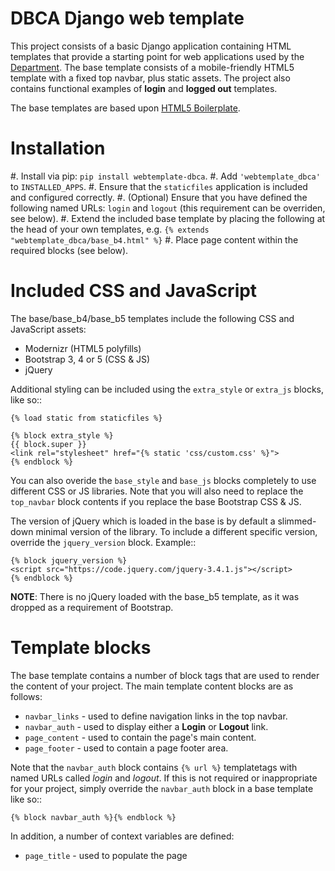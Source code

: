 # DBCA Django web template

This project consists of a basic Django application containing HTML
templates that provide a starting point for web applications used by the
[Department](http://www.dbca.wa.gov.au). The base template consists of a mobile-friendly
HTML5 template with a fixed top navbar, plus static assets.
The project also contains functional examples of **login** and
**logged out** templates.

The base templates are based upon [HTML5 Boilerplate](https://html5boilerplate.com).

# Installation

#. Install via pip: `pip install webtemplate-dbca`.
#. Add `'webtemplate_dbca'` to `INSTALLED_APPS`.
#. Ensure that the `staticfiles` application is included and configured
   correctly.
#. (Optional) Ensure that you have defined the following named URLs: `login` and
   `logout` (this requirement can be overriden, see below).
#. Extend the included base template by placing the following at the head
   of your own templates, e.g. `{% extends "webtemplate_dbca/base_b4.html" %}`
#. Place page content within the required blocks (see below).

# Included CSS and JavaScript

The base/base_b4/base_b5 templates include the following CSS and JavaScript assets:

- Modernizr (HTML5 polyfills)
- Bootstrap 3, 4 or 5 (CSS & JS)
- jQuery

Additional styling can be included using the `extra_style` or `extra_js`
blocks, like so::

    {% load static from staticfiles %}

    {% block extra_style %}
    {{ block.super }}
    <link rel="stylesheet" href="{% static 'css/custom.css' %}">
    {% endblock %}

You can also overide the `base_style` and `base_js` blocks completely to
use different CSS or JS libraries. Note that you will also need to replace the
`top_navbar` block contents if you replace the base Bootstrap CSS & JS.

The version of jQuery which is loaded in the base is by default a slimmed-down
minimal version of the library. To include a different specific version, override
the `jquery_version` block. Example::

    {% block jquery_version %}
    <script src="https://code.jquery.com/jquery-3.4.1.js"></script>
    {% endblock %}

**NOTE**: There is no jQuery loaded with the base_b5 template, as it was dropped
as a requirement of Bootstrap.

# Template blocks

The base template contains a number of block tags that are used to render the
content of your project. The main template content blocks are as follows:

- `navbar_links` - used to define navigation links in the top navbar.
- `navbar_auth` - used to display either a **Login** or **Logout** link.
- `page_content` - used to contain the page's main content.
- `page_footer` - used to contain a page footer area.

Note that the `navbar_auth` block contains `{% url %}` templatetags with
named URLs called *login* and *logout*. If this is not required or
inappropriate for your project, simply override the `navbar_auth` block
in a base template like so::

    {% block navbar_auth %}{% endblock %}

In addition, a number of context variables are defined:

- `page_title` - used to populate the page **<title>** tags.
- `site_title` - used to populate the projects's title in the top navbar.
- `site_acronym` - used to populate a shorter title in the navbar (B4 template).

Context variables should be passed to templates in every view.

# Bootstrap 4 & 5 examples

The following examples apply to the `base_b4.html` and `base_b5.html` templates.

To extend the base template with an optional row to display alert messages plus
a shaded footer div, try the following (further page content is then injected to
the `page_content_inner` block)::

    {% extends "webtemplate_dbca/base_b4.html" %}

    {% block extra_style %}
    <style>
        .footer {background-color: lightgrey}
    </style>
    {% endblock %}

    {% block page_content %}
        <div class="container-fluid">
            <!-- Messages  -->
            {% if messages %}
            <div class="row">
                <div class="col">
                    {% for message in messages %}
                    <div class="alert{% if message.tags %} alert-{{ message.tags }}{% endif %}">
                        {{ message|safe }}
                    </div>
                    {% endfor %}
                </div>
            </div>
            {% endif %}

            <div class="row">
                <div class="col">
                    {% block page_content_inner %}{% endblock %}
                </div>
            </div>
        </div>
    {% endblock %}

    {% block page_footer %}
    <footer class="footer mt-auto py-3">
        <div class="container-fluid">
            <div class="row">
                <div class="col">
                    <small class="float-right">&copy; Department of Biodiversity, Conservation and Attractions</small>
                </div>
            </div>
        </div>
    </footer>
    {% endblock page_footer %}

Bootstrap 3 examples
====================

The following examples apply to the `base.html` template.

To populate the main content area with a narrow left sidebar and content
area that fills the whole screen width and will collapse elegantly on
narrow or mobile displays::

    {% block page_content %}
    <div class="container-fluid">
        <div class="row">
            <div class="col-xs-12 col-sm-4 col-md-3 col-lg-2" id="sidebar">
                {% include "sidebar.html" %}
            </div>
            <div class="col-xs-12 col-sm-8 col-md-9 col-lg-10">
                {% block page_content_inner %}{% endblock %}
            </div>
        </div>
    </div>
    {% endblock %}

To include a right-aligned copyright line in the footer area::

    {% block page_footer %}
    <div class="container-fluid">
        <div class="row">
            <div class="col-xs-12">
                <p class="pull-right">&copy; Department of Biodiversity, Conservation and Attractions</p>
            </div>
        </div>
    </div>
    {% endblock %}

To include no navigation links in the top navbar and to prevent the automatic
"navbar button" from showing on narrow displays, overide the `navbar_button`
and `navbar_links` blocks to be empty::

    {% block navbar_button %}{% endblock %}
    {% block navbar_links %}{% endblock %}

# Development

1. Create a virtualenv and install local requirements using `python setup.py -q install`
1. Run unit tests using `python runtests.py`
